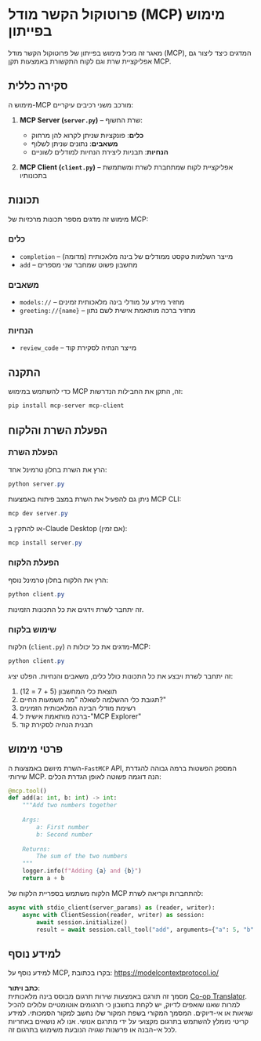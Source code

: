 <!--
CO_OP_TRANSLATOR_METADATA:
{
  "original_hash": "706b9b075dc484b73a053e6e9c709b4b",
  "translation_date": "2025-05-25T13:31:52+00:00",
  "source_file": "04-PracticalImplementation/samples/python/README.md",
  "language_code": "he"
}
-->
# פרוטוקול הקשר מודל (MCP) מימוש בפייתון

מאגר זה מכיל מימוש בפייתון של פרוטוקול הקשר מודל (MCP), המדגים כיצד ליצור גם אפליקציית שרת וגם לקוח התקשורת באמצעות תקן MCP.

## סקירה כללית

מימוש ה-MCP מורכב משני רכיבים עיקריים:

1. **MCP Server (`server.py`)** – שרת החשוף:
   - **כלים**: פונקציות שניתן לקרוא להן מרחוק
   - **משאבים**: נתונים שניתן לשלוף
   - **הנחיות**: תבניות ליצירת הנחיות למודלים לשוניים

2. **MCP Client (`client.py`)** – אפליקציית לקוח שמתחברת לשרת ומשתמשת בתכונותיו

## תכונות

מימוש זה מדגים מספר תכונות מרכזיות של MCP:

### כלים
- `completion` – מייצר השלמות טקסט ממודלים של בינה מלאכותית (מדומה)
- `add` – מחשבון פשוט שמחבר שני מספרים

### משאבים
- `models://` – מחזיר מידע על מודלי בינה מלאכותית זמינים
- `greeting://{name}` – מחזיר ברכה מותאמת אישית לשם נתון

### הנחיות
- `review_code` – מייצר הנחיה לסקירת קוד

## התקנה

כדי להשתמש במימוש MCP זה, התקן את החבילות הנדרשות:

```powershell
pip install mcp-server mcp-client
```

## הפעלת השרת והלקוח

### הפעלת השרת

הרץ את השרת בחלון טרמינל אחד:

```powershell
python server.py
```

ניתן גם להפעיל את השרת במצב פיתוח באמצעות MCP CLI:

```powershell
mcp dev server.py
```

או להתקין ב-Claude Desktop (אם זמין):

```powershell
mcp install server.py
```

### הפעלת הלקוח

הרץ את הלקוח בחלון טרמינל נוסף:

```powershell
python client.py
```

זה יתחבר לשרת וידגים את כל התכונות הזמינות.

### שימוש בלקוח

הלקוח (`client.py`) מדגים את כל יכולות ה-MCP:

```powershell
python client.py
```

זה יתחבר לשרת ויבצע את כל התכונות כולל כלים, משאבים והנחיות. הפלט יציג:

1. תוצאת כלי המחשבון (5 + 7 = 12)
2. תגובת כלי ההשלמה לשאלה "מה משמעות החיים?"
3. רשימת מודלי הבינה המלאכותית הזמינים
4. ברכה מותאמת אישית ל-"MCP Explorer"
5. תבנית הנחיה לסקירת קוד

## פרטי מימוש

השרת מיושם באמצעות ה-`FastMCP` API, המספק הפשטות ברמה גבוהה להגדרת שירותי MCP. הנה דוגמה פשוטה לאופן הגדרת הכלים:

```python
@mcp.tool()
def add(a: int, b: int) -> int:
    """Add two numbers together
    
    Args:
        a: First number
        b: Second number
    
    Returns:
        The sum of the two numbers
    """
    logger.info(f"Adding {a} and {b}")
    return a + b
```

הלקוח משתמש בספריית הלקוח של MCP להתחברות וקריאה לשרת:

```python
async with stdio_client(server_params) as (reader, writer):
    async with ClientSession(reader, writer) as session:
        await session.initialize()
        result = await session.call_tool("add", arguments={"a": 5, "b": 7})
```

## למידע נוסף

למידע נוסף על MCP, בקרו בכתובת: https://modelcontextprotocol.io/

**כתב ויתור**:  
מסמך זה תורגם באמצעות שירות תרגום מבוסס בינה מלאכותית [Co-op Translator](https://github.com/Azure/co-op-translator). למרות שאנו שואפים לדיוק, יש לקחת בחשבון כי תרגומים אוטומטיים עלולים להכיל שגיאות או אי-דיוקים. המסמך המקורי בשפת המקור שלו נחשב למקור הסמכותי. למידע קריטי מומלץ להשתמש בתרגום מקצועי על ידי מתרגם אנושי. אנו לא נושאים באחריות לכל אי-הבנה או פרשנות שגויה הנובעת משימוש בתרגום זה.